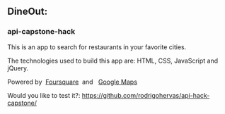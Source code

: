## DineOut:

### api-capstone-hack


This is an app to search for restaurants in your favorite cities.

The technologies used to build this app are: HTML, CSS, JavaScript and jQuery.

Powered by &nbsp;<a href="https://developer.foursquare.com/" target="_blank">Foursquare</a>&nbsp; and &nbsp; <a href="https://cloud.google.com/maps-platform/" target="_blank"> Google Maps</a>

Would you like to test it?: https://github.com/rodrigohervas/api-hack-capstone/


